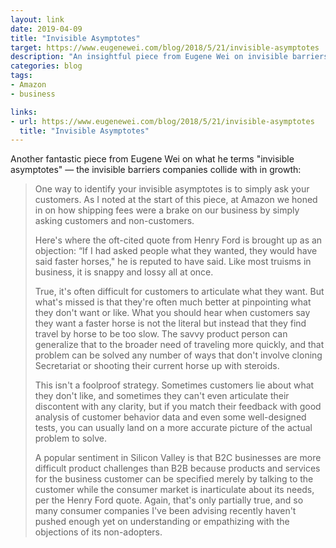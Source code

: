 ```yaml
---
layout: link
date: 2019-04-09
title: "Invisible Asymptotes"
target: https://www.eugenewei.com/blog/2018/5/21/invisible-asymptotes
description: "An insightful piece from Eugene Wei on invisible barriers to continued growth in companies."
categories: blog
tags:
- Amazon
- business

links:
- url: https://www.eugenewei.com/blog/2018/5/21/invisible-asymptotes
  title: "Invisible Asymptotes"
---
```


Another fantastic piece from Eugene Wei on what he terms "invisible asymptotes" — the invisible barriers companies collide with in growth:

> One way to identify your invisible asymptotes is to simply ask your customers. As I noted at the start of this piece, at Amazon we honed in on how shipping fees were a brake on our business by simply asking customers and non-customers.
>
> Here's where the oft-cited quote from Henry Ford is brought up as an objection: “If I had asked people what they wanted, they would have said faster horses," he is reputed to have said. Like most truisms in business, it is snappy and lossy all at once.
>
> True, it's often difficult for customers to articulate what they want. But what's missed is that they're often much better at pinpointing what they don't want or like. What you should hear when customers say they want a faster horse is not the literal but instead that they find travel by horse to be too slow. The savvy product person can generalize that to the broader need of traveling more quickly, and that problem can be solved any number of ways that don't involve cloning Secretariat or shooting their current horse up with steroids.
>
> This isn't a foolproof strategy. Sometimes customers lie about what they don't like, and sometimes they can't even articulate their discontent with any clarity, but if you match their feedback with good analysis of customer behavior data and even some well-designed tests, you can usually land on a more accurate picture of the actual problem to solve.
>
> A popular sentiment in Silicon Valley is that B2C businesses are more difficult product challenges than B2B because products and services for the business customer can be specified merely by talking to the customer while the consumer market is inarticulate about its needs, per the Henry Ford quote. Again, that's only partially true, and so many consumer companies I've been advising recently haven't pushed enough yet on understanding or empathizing with the objections of its non-adopters.
